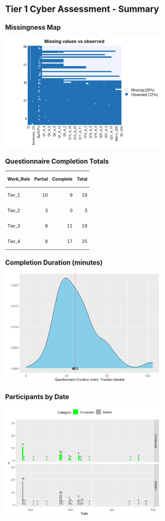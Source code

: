 Tier 1 Cyber Assessment - Summary
================

## Missingness Map

![](Tier1Assessment_Summary_files/figure-gfm/missmap-1.png)<!-- -->

## Questionnaire Completion Totals

<table class="table table-striped table-hover table-condensed" style="margin-left: auto; margin-right: auto;">

<thead>

<tr>

<th style="text-align:left;position: sticky; top:0; background-color: #FFFFFF;">

Work\_Role

</th>

<th style="text-align:right;position: sticky; top:0; background-color: #FFFFFF;">

Partial

</th>

<th style="text-align:right;position: sticky; top:0; background-color: #FFFFFF;">

Complete

</th>

<th style="text-align:right;position: sticky; top:0; background-color: #FFFFFF;">

Total

</th>

</tr>

</thead>

<tbody>

<tr>

<td style="text-align:left;">

Tier\_1

</td>

<td style="text-align:right;">

10

</td>

<td style="text-align:right;">

9

</td>

<td style="text-align:right;">

19

</td>

</tr>

<tr>

<td style="text-align:left;">

Tier\_2

</td>

<td style="text-align:right;">

3

</td>

<td style="text-align:right;">

0

</td>

<td style="text-align:right;">

3

</td>

</tr>

<tr>

<td style="text-align:left;">

Tier\_3

</td>

<td style="text-align:right;">

8

</td>

<td style="text-align:right;">

11

</td>

<td style="text-align:right;">

19

</td>

</tr>

<tr>

<td style="text-align:left;">

Tier\_4

</td>

<td style="text-align:right;">

8

</td>

<td style="text-align:right;">

17

</td>

<td style="text-align:right;">

25

</td>

</tr>

</tbody>

</table>

## Completion Duration (minutes)

![](Tier1Assessment_Summary_files/figure-gfm/duration_plot-1.png)<!-- -->

## Participants by Date

![](Tier1Assessment_Summary_files/figure-gfm/participant_plot-1.png)<!-- -->
